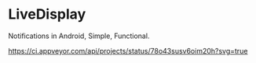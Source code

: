 # LiveDisplay
Notifications in Android, Simple, Functional.


https://ci.appveyor.com/api/projects/status/78o43susv6oim20h?svg=true
